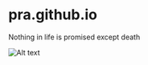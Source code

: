 # pra.github.io
Nothing in life is promised except death 

![Alt text](https://cdn.pixabay.com/photo/2015/04/23/22/00/tree-736885_1280.jpg)
